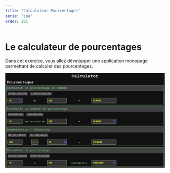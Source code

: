 ```yaml
---
title: "Calculateur Pourcentages"
serie: "spa"
order: 201
---
```


# Le calculateur de pourcentages

Dans cet exercice, vous allez développer une application monopage permettant de calculer des pourcentages. 

![Calculateur pourcentage](./calculator-1.jpg)